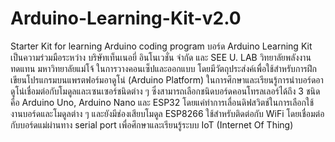 # Arduino-Learning-Kit-v2.0
Starter Kit for learning Arduino coding program บอร์ด Arduino Learning Kit เป็นความร่วมมือระหว่าง บริษัทเท็นเนอยี่ อินโนเวชั่น จำกัด และ SEE U. LAB วิทยาลัยพลังงานทดแทน มหาวิทยาลัยแม่โจ้ ในการวางคอนเซ็ปและออกแบบ โดยมีวัตถุประส่งค์เพื่อใช้สำหรับการฝึกเขียนโปรแกรมบนแพรตฟอร์มอาดูโน่ (Arduino Platform) ในการศึกษาและเรียนรู้การนำบอร์ดอาดูโน่เชื่อมต่อกับโมดูลและเซนเซอร์ชนิดต่าง ๆ ซึ่งสามารถเลือกชนิดบอร์ดคอนโทรลเลอร์ได้ถึง 3 ชนิดคือ Arduino Uno, Arduino Nano และ ESP32 โดยแค่ทำการเลื่อนดิฟสวิตช์ในการเลือกใช้งานบอร์ดและโมดูลต่าง ๆ และยังมีช่องเสียบโมดูล ESP8266 ใช้สำหรับติดต่อกับ WiFi โดยเชื่อมต่อกับบอร์ดแม่ผ่านทาง serial port เพื่อศึกษาและเรียนรู้ระบบ IoT (Internet Of Thing)
